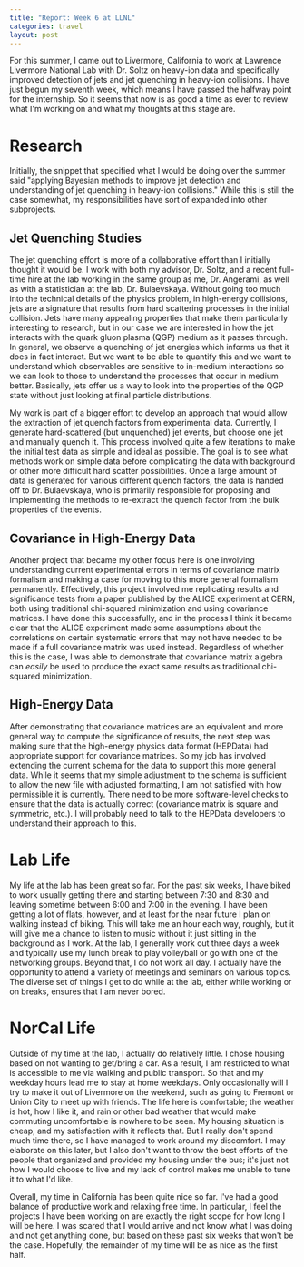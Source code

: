 ```yaml
---
title: "Report: Week 6 at LLNL"
categories: travel
layout: post
---
```

For this summer, I came out to Livermore, California to work at Lawrence Livermore National Lab with Dr. Soltz on heavy-ion data and specifically improved detection of jets and jet quenching in heavy-ion collisions. I have just begun my seventh week, which means I have passed the halfway point for the internship. So it seems that now is as good a time as ever to review what I'm working on and what my thoughts at this stage are.

# Research

Initially, the snippet that specified what I would be doing over the summer said "applying Bayesian methods to improve jet detection and understanding of jet quenching in heavy-ion collisions." While this is still the case somewhat, my responsibilities have sort of expanded into other subprojects.

## Jet Quenching Studies

The jet quenching effort is more of a collaborative effort than I initially thought it would be. I work with both my advisor, Dr. Soltz, and a recent full-time hire at the lab working in the same group as me, Dr. Angerami, as well as with a statistician at the lab, Dr. Bulaevskaya. Without going too much into the technical details of the physics problem, in high-energy collisions, jets are a signature that results from hard scattering processes in the initial collision. Jets have many appealing properties that make them particularly interesting to research, but in our case we are interested in how the jet interacts with the quark gluon plasma (QGP) medium as it passes through. In general, we observe a quenching of jet energies which informs us that it does in fact interact. But we want to be able to quantify this and we want to understand which observables are sensitive to in-medium interactions so we can look to those to understand the processes that occur in medium better. Basically, jets offer us a way to look into the properties of the QGP state without just looking at final particle distributions.

My work is part of a bigger effort to develop an approach that would allow the extraction of jet quench factors from experimental data. Currently, I generate hard-scattered (but unquenched) jet events, but choose one jet and manually quench it. This process involved quite a few iterations to make the initial test data as simple and ideal as possible. The goal is to see what methods work on simple data before complicating the data with background or other more difficult hard scatter possibilities. Once a large amount of data is generated for various different quench factors, the data is handed off to Dr. Bulaevskaya, who is primarily responsible for proposing and implementing the methods to re-extract the quench factor from the bulk properties of the events.

## Covariance in High-Energy Data

Another project that became my other focus here is one involving understanding current experimental errors in terms of covariance matrix formalism and making a case for moving to this more general formalism permanently. Effectively, this project involved me replicating results and significance tests from a paper published by the ALICE experiment at CERN, both using traditional chi-squared minimization and using covariance matrices. I have done this successfully, and in the process I think it became clear that the ALICE experiment made some assumptions about the correlations on certain systematic errors that may not have needed to be made if a full covariance matrix was used instead. Regardless of whether this is the case, I was able to demonstrate that covariance matrix algebra can *easily* be used to produce the exact same results as traditional chi-squared minimization.

## High-Energy Data

After demonstrating that covariance matrices are an equivalent and more general way to compute the significance of results, the next step was making sure that the high-energy physics data format (HEPData) had appropriate support for covariance matrices. So my job has involved extending the current schema for the data to support this more general data. While it seems that my simple adjustment to the schema is sufficient to allow the new file with adjusted formatting, I am not satisfied with how permissible it is currently. There need to be more software-level checks to ensure that the data is actually correct (covariance matrix is square and symmetric, etc.). I will probably need to talk to the HEPData developers to understand their approach to this.

# Lab Life

My life at the lab has been great so far. For the past six weeks, I have biked to work usually getting there and starting between 7:30 and 8:30 and leaving sometime between 6:00 and 7:00 in the evening. I have been getting a lot of flats, however, and at least for the near future I plan on walking instead of biking. This will take me an hour each way, roughly, but it will give me a chance to listen to music without it just sitting in the background as I work. At the lab, I generally work out three days a week and typically use my lunch break to play volleyball or go with one of the networking groups. Beyond that, I do not work all day. I actually have the opportunity to attend a variety of meetings and seminars on various topics. The diverse set of things I get to do while at the lab, either while working or on breaks, ensures that I am never bored.

# NorCal Life

Outside of my time at the lab, I actually do relatively little. I chose housing based on not wanting to get/bring a car. As a result, I am restricted to what is accessible to me via walking and public transport. So that and my weekday hours lead me to stay at home weekdays. Only occasionally will I try to make it out of Livermore on the weekend, such as going to Fremont or Union City to meet up with friends. The life here is comfortable; the weather is hot, how I like it, and rain or other bad weather that would make commuting uncomfortable is nowhere to be seen. My housing situation is cheap, and my satisfaction with it reflects that. But I really don't spend much time there, so I have managed to work around my discomfort. I may elaborate on this later, but I also don't want to throw the best efforts of the people that organized and provided my housing under the bus; it's just not how I would choose to live and my lack of control makes me unable to tune it to what I'd like.

Overall, my time in California has been quite nice so far. I've had a good balance of productive work and relaxing free time. In particular, I feel the projects I have been working on are exactly the right scope for how long I will be here. I was scared that I would arrive and not know what I was doing and not get anything done, but based on these past six weeks that won't be the case. Hopefully, the remainder of my time will be as nice as the first half.

